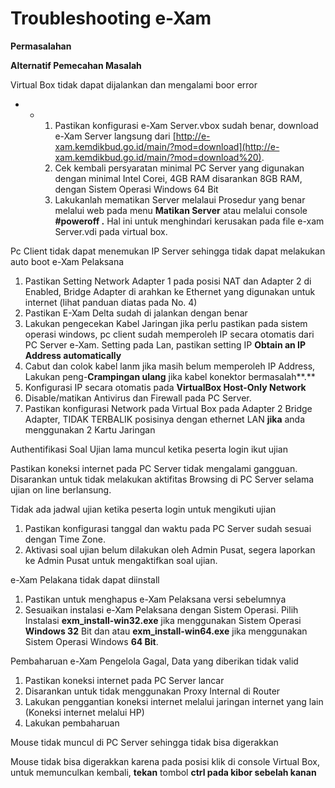 # Troubleshooting e-Xam

**Permasalahan**

**Alternatif Pemecahan Masalah**

Virtual Box tidak dapat dijalankan dan mengalami boor error

* * 1. Pastikan konfigurasi e-Xam Server.vbox sudah benar, download e-Xam Server langsung dari [http://e-xam.kemdikbud.go.id/main/?mod=download](http://e-xam.kemdikbud.go.id/main/?mod=download%20).
    2. Cek kembali persyaratan minimal PC Server yang digunakan dengan minimal Intel Corei, 4GB RAM disarankan 8GB RAM, dengan Sistem Operasi Windows 64 Bit
    3. Lakukanlah mematikan Server melalaui Prosedur yang benar melalui web pada menu **Matikan Server** atau melalui console **\#poweroff .** Hal ini untuk menghindari kerusakan pada file e-xam Server.vdi pada virtual box.

Pc Client tidak dapat menemukan IP Server sehingga tidak dapat melakukan auto boot e-Xam Pelaksana

1. Pastikan Setting Network Adapter 1 pada posisi NAT dan Adapter 2 di Enabled, Bridge Adapter di arahkan ke Ethernet yang digunakan untuk internet \(lihat panduan diatas pada No. 4\)
2. Pastikan E-Xam Delta sudah di jalankan dengan benar
3. Lakukan pengecekan Kabel Jaringan jika perlu pastikan pada sistem operasi windows, pc client sudah memperoleh IP secara otomatis dari PC Server e-Xam. Setting pada Lan, pastikan setting IP **Obtain an IP Address automatically**
4. Cabut dan colok kabel lanm jika masih belum memperoleh IP Address, Lakukan peng-**Crampingan ulang** jika kabel konektor bermasalah**.**
5. Konfigurasi IP secara otomatis pada **VirtualBox Host-Only Network**
6. Disable/matikan Antivirus dan Firewall pada PC Server.
7. Pastikan konfigurasi Network pada Virtual Box pada Adapter 2 Bridge Adapter, TIDAK TERBALIK posisinya dengan ethernet LAN **jika** anda menggunakan 2 Kartu Jaringan

Authentifikasi Soal Ujian lama muncul ketika peserta login ikut ujian

Pastikan koneksi internet pada PC Server tidak mengalami gangguan. Disarankan untuk tidak melakukan aktifitas Browsing di PC Server selama ujian on line berlansung.

Tidak ada jadwal ujian ketika peserta login untuk mengikuti ujian

1. Pastikan konfigurasi tanggal dan waktu pada PC Server sudah sesuai dengan Time Zone.
2. Aktivasi soal ujian belum dilakukan oleh Admin Pusat, segera laporkan ke Admin Pusat untuk mengaktifkan soal ujian.

e-Xam Pelakana tidak dapat diinstall

1. Pastikan untuk menghapus e-Xam Pelaksana versi sebelumnya
2. Sesuaikan instalasi e-Xam Pelaksana dengan Sistem Operasi. Pilih Instalasi **exm\_install-win32.exe** jika menggunakan Sistem Operasi **Windows 32** Bit dan atau **exm\_install-win64.exe** jika menggunakan Sistem Operasi Windows **64 Bit**.

Pembaharuan e-Xam Pengelola Gagal, Data yang diberikan tidak valid

1. Pastikan koneksi internet pada PC Server lancar
2. Disarankan untuk tidak menggunakan Proxy Internal di Router
3. Lakukan penggantian koneksi internet melalui jaringan internet yang lain \(Koneksi internet melalui HP\)
4. Lakukan pembaharuan

Mouse tidak muncul di PC Server sehingga tidak bisa digerakkan

Mouse tidak bisa digerakkan karena pada posisi klik di console Virtual Box, untuk memunculkan kembali, **tekan** tombol **ctrl pada kibor sebelah kanan**

